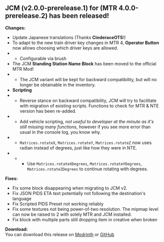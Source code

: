 ## JCM (v2.0.0-prerelease.1) for (MTR 4.0.0-prerelease.2) has been released!

**Changes:**
- Update Japanese translations (Thanks **CinderaceOTS**!)
- To adapt to the new train driver key changes in MTR 4, **Operator Button** now allows choosing which driver keys are allowed.
- - Configurable via brush
- The JCM **Standing Station Name Block** has been moved to the official MTR Mod!
- - The JCM variant will be kept for backward compatibility, but will no longer be obtainable in the inventory.
- **Scripting**
- - Reverse stance on backward compatibility, JCM will try to facilitate with migration of existing scripts. Functions to check for MTR & NTE version has been re-added.
- - Add vehicle scripting, *not useful to developer at the minute as it's still missing many functions*, however if you see more error than usual in the console log, you know why.
- - `Matrices.rotateX`, `Matrices.rotateY`, `Matrices.rotateZ` now uses radian instead of degrees, just like how they were in NTE.
- - - Use `Matrices.rotateXDegrees`, `Matrices.rotateYDegrees`, `Matrices.rotateZDegrees` to continue rotating with degrees.

**Fixes:**
- Fix some block disappearing when migrating to JCM v2.
- Fix JSON PIDS ETA text potentially not following the destination's language
- Fix Scripted PIDS Preset not working reliably
- Fix some textures not being power-of-two resolution. The mipmap level can now be raised to 2 with solely MTR and JCM installed.
- Fix block with multiple parts still dropping item in creative when broken

**Download:**  
You can download this release on [Modrinth](https://modrinth.com/mod/jcm) or [GitHub](https://github.com/DistrictOfJoban/Joban-Client-Mod/releases)
